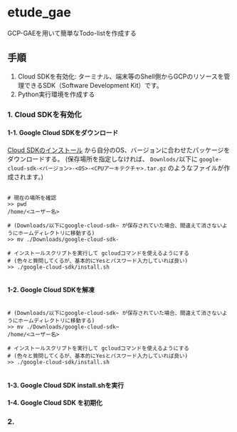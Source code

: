 # etude_gae

GCP-GAEを用いて簡単なTodo-listを作成する

## 手順

1. Cloud SDKを有効化: ターミナル、端末等のShell側からGCPのリソースを管理できるSDK（Software Development Kit）です。
2. Python実行環境を作成する 

### 1. Cloud SDKを有効化

#### 1-1. Google Cloud SDKをダウンロード  

[Cloud SDKのインストール](https://cloud.google.com/sdk/docs/install?hl=JA#installation_instructions) から自分のOS、バージョンに合わせたパッケージをダウンロードする。
(保存場所を指定しなければ、 `Downlods/`以下に `google-cloud-sdk-<バージョン>-<OS>-<CPUアーキテクチャ>.tar.gz` のようなファイルが作成されます。)

```shell

# 現在の場所を確認
>> pwd
/home/<ユーザー名>

# (Downloads/以下にgoogle-cloud-sdk~ が保存されていた場合、間違えて消さないようにホームディレクトリに移動する)
>> mv ./Downloads/google-cloud-sdk-

# インストールスクリプトを実行して gcloudコマンドを使えるようにする
# (色々と質問してくるが、基本的にYesとパスワード入力していれば良い)
>> ./google-cloud-sdk/install.sh


```

#### 1-2. Google Cloud SDKを解凍

```shell

# (Downloads/以下にgoogle-cloud-sdk~ が保存されていた場合、間違えて消さないようにホームディレクトリに移動する)
>> mv ./Downloads/google-cloud-sdk~
/home/<ユーザー名>

# インストールスクリプトを実行して gcloudコマンドを使えるようにする
# (色々と質問してくるが、基本的にYesとパスワード入力していれば良い)
>> ./google-cloud-sdk/install.sh


```

#### 1-3. Google Cloud SDK install.shを実行



#### 1-4. Google Cloud SDK を初期化

### 2.